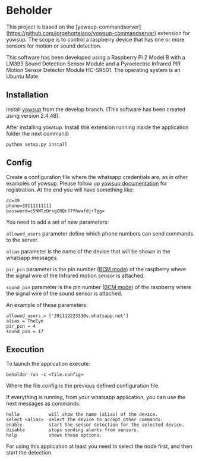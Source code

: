 # Beholder
This project is based on the [yowsup-commandserver] (https://github.com/jorgehortelano/yowsup-commandserver) extension for yowsup. The scope is to control a raspberry device that has one or more sensors for motion or sound detection.

This software has been developed using a Raspberry Pi 2 Model B with a LM393 Sound Detection Sensor Module and a Pyroelectric Infrared PIR Motion Sensor Detector Module HC-SR501. The operating system is an Ubuntu Mate.

## Installation

Install [yowsup](https://github.com/tgalal/yowsup/tree/develop) from the develop branch. (This software has been created using version 2.4.48).

After installing yowsup. Install this extension running inside the application folder the next command:
```
python setup.py install
```

## Config
Create a configuration file where the whatsapp credentials are, as in other examples of yowsup. Please follow up [yowsup documentation](https://github.com/tgalal/yowsup/wiki/yowsup-cli-2.0) for registration.
At the end you will have something like:

	cc=39
	phone=39111111111
	password=c5NWTzOrsgCRQr77Yhwafdj+Tgg=

You need to add a set of new parameters:

`allowed_users` parameter define which phone numbers can send commands to the server. 

`alias` parameter is the name of the device that will be shown in the whatsapp messages. 

`pir_pin` parameter is the pin number ([BCM mode](https://pinout.xyz/)) of the raspberry where the signal wire of the Infrared motion sensor is attached.

`sound_pin` parameter is the pin number ([BCM mode](https://pinout.xyz/)) of the raspberry where the signal wire of the sound sensor is attached. 

An example of these parameters:

	allowed_users = ['39111222333@s.whatsapp.net']
	alias = TheEye
	pir_pin = 4
	sound_pin = 17

## Execution

To launch the application execute:

	beholder run -c <file.config>
	
Where the file.config is the previous defined configuration file.

If everything is running, from your whatsapp application, you can use the next messages as commands:

	hello			will show the name (alias) of the device.
	select <alias>	select the device to accept other commands.
	enable			start the sensor detection for the selected device.
	disable			stops sending alerts from sensors.
	help            shows these options.

For using this application at least you need to select the node first, and then start the detection. 
